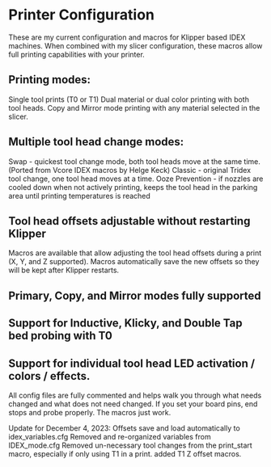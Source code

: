 # Printer Configuration
 These are my current configuration and macros for Klipper based IDEX machines. When combined with my slicer configuration, these macros allow full printing capabilities with your printer.

## Printing modes:
 Single tool prints (T0 or T1)
 Dual material or dual color printing with both tool heads.
 Copy and Mirror mode printing with any material selected in the slicer.

## Multiple tool head change modes:
 Swap - quickest tool change mode, both tool heads move at the same time. (Ported from Vcore IDEX macros by Helge Keck)
 Classic - original Tridex tool change, one tool head moves at a time.
 Ooze Prevention - if nozzles are cooled down when not actively printing, keeps the tool head in the parking area until printing temperatures is reached

## Tool head offsets adjustable without restarting Klipper
 Macros are available that allow adjusting the tool head offsets during a print (X, Y, and Z supported).
 Macros automatically save the new offsets so they will be kept after Klipper restarts.

## Primary, Copy, and Mirror modes fully supported
## Support for Inductive, Klicky, and Double Tap bed probing with T0
## Support for individual tool head LED activation / colors / effects.

All config files are fully commented and helps walk you through what needs changed and what does not need changed. If you set your board pins, end stops and probe properly. The macros just work.

Update for December 4, 2023:
Offsets save and load automatically to idex_variables.cfg
Removed and re-organized variables from IDEX_mode.cfg
Removed un-necessary tool changes from the print_start macro, especially if only using T1 in a print.
added T1 Z offset macros.
